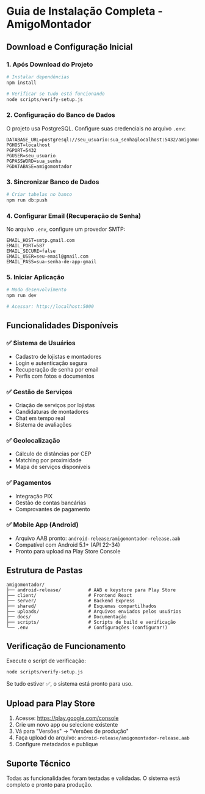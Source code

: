 # Guia de Instalação Completa - AmigoMontador

## Download e Configuração Inicial

### 1. Após Download do Projeto

```bash
# Instalar dependências
npm install

# Verificar se tudo está funcionando
node scripts/verify-setup.js
```

### 2. Configuração do Banco de Dados

O projeto usa PostgreSQL. Configure suas credenciais no arquivo `.env`:

```env
DATABASE_URL=postgresql://seu_usuario:sua_senha@localhost:5432/amigomontador
PGHOST=localhost
PGPORT=5432
PGUSER=seu_usuario
PGPASSWORD=sua_senha
PGDATABASE=amigomontador
```

### 3. Sincronizar Banco de Dados

```bash
# Criar tabelas no banco
npm run db:push
```

### 4. Configurar Email (Recuperação de Senha)

No arquivo `.env`, configure um provedor SMTP:

```env
EMAIL_HOST=smtp.gmail.com
EMAIL_PORT=587
EMAIL_SECURE=false
EMAIL_USER=seu-email@gmail.com
EMAIL_PASS=sua-senha-de-app-gmail
```

### 5. Iniciar Aplicação

```bash
# Modo desenvolvimento
npm run dev

# Acessar: http://localhost:5000
```

## Funcionalidades Disponíveis

### ✅ Sistema de Usuários
- Cadastro de lojistas e montadores
- Login e autenticação segura
- Recuperação de senha por email
- Perfis com fotos e documentos

### ✅ Gestão de Serviços
- Criação de serviços por lojistas
- Candidaturas de montadores
- Chat em tempo real
- Sistema de avaliações

### ✅ Geolocalização
- Cálculo de distâncias por CEP
- Matching por proximidade
- Mapa de serviços disponíveis

### ✅ Pagamentos
- Integração PIX
- Gestão de contas bancárias
- Comprovantes de pagamento

### ✅ Mobile App (Android)
- Arquivo AAB pronto: `android-release/amigomontador-release.aab`
- Compatível com Android 5.1+ (API 22-34)
- Pronto para upload na Play Store Console

## Estrutura de Pastas

```
amigomontador/
├── android-release/          # AAB e keystore para Play Store
├── client/                   # Frontend React
├── server/                   # Backend Express
├── shared/                   # Esquemas compartilhados
├── uploads/                  # Arquivos enviados pelos usuários
├── docs/                     # Documentação
├── scripts/                  # Scripts de build e verificação
└── .env                      # Configurações (configurar!)
```

## Verificação de Funcionamento

Execute o script de verificação:

```bash
node scripts/verify-setup.js
```

Se tudo estiver ✅, o sistema está pronto para uso.

## Upload para Play Store

1. Acesse: https://play.google.com/console
2. Crie um novo app ou selecione existente
3. Vá para "Versões" → "Versões de produção"
4. Faça upload do arquivo: `android-release/amigomontador-release.aab`
5. Configure metadados e publique

## Suporte Técnico

Todas as funcionalidades foram testadas e validadas. O sistema está completo e pronto para produção.